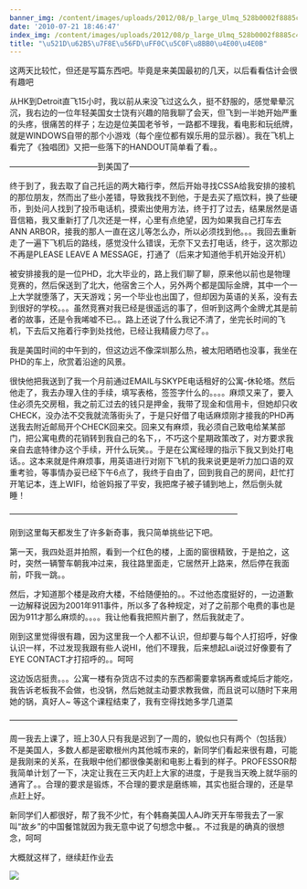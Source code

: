 ```yaml
---
banner_img: /content/images/uploads/2012/08/p_large_Ulmq_528b0002f8885c42.jpeg
date: '2010-07-21 18:46:47'
index_img: /content/images/uploads/2012/08/p_large_Ulmq_528b0002f8885c42.jpeg
title: "\u521D\u62B5\u7F8E\u56FD\uFF0C\u5C0F\u8BB0\u4E00\u4E0B"
---
```


这两天比较忙，但还是写篇东西吧。毕竟是来美国最初的几天，以后看看估计会很有趣吧

从HK到Detroit直飞15小时，我以前从来没飞过这么久，挺不舒服的，感觉晕晕沉沉，我右边的一位年轻美国女士饶有兴趣的陪我聊了会天，但飞到一半她开始严重的头疼，很痛苦的样子；左边是位美国老爷爷，一路都不理我，看电影和玩纸牌，就是WINDOWS自带的那个小游戏（每个座位都有娱乐用的显示器）。我在飞机上看完了《独唱团》又把一些落下的HANDOUT简单看了看。。

———————————到美国了———————————————

终于到了，我去取了自己托运的两大箱行李，然后开始寻找CSSA给我安排的接机的那位朋友，然而出了些小差错，导致我找不到他，于是去买了瓶饮料，换了些硬币，到处问人找到了投币电话机，摸索出使用方法，终于打了过去，结果居然是语音信箱，我又重新打了几次还是一样，心里有点绝望，因为如果我自己打车去ANN ARBOR，接我的那人一直在这儿等怎么办，所以必须找到他。。。我回去重新走了一遍下飞机后的路线，感觉没什么错误，无奈下又去打电话，终于，这次那边不再是PLEASE LEAVE A MESSAGE，打通了（后来才知道他手机开始没开机）

被安排接我的是一位PHD，北大毕业的，路上我们聊了聊，原来他以前也是物理竞赛的，然后保送到了北大，他宿舍三个人，另外两个都是国际金牌，其中一个一上大学就堕落了，天天游戏；另一个毕业也出国了，但却因为英语的关系，没有去到很好的学校。。。虽然竞赛对我已经是很遥远的事了，但听到这两个金牌尤其是前者的故事，还是令我唏嘘不已。。路上还说了什么我记不清了，坐完长时间的飞机，下去后又拖着行李到处找他，已经让我精疲力尽了。。

我是美国时间的中午到的，但这边远不像深圳那么热，被太阳晒晒也没事，我坐在PHD的车上，欣赏着沿途的风景。

很快他把我送到了我一个月前通过EMAIL与SKYPE电话租好的公寓-休轮塔。然后他走了，我去办理入住的手续，填写表格，签签字什么的。。。。麻烦又来了，要入住必须先交房租，我之前汇过去的钱只是押金，我带了现金和信用卡，但她却只收CHECK，没办法不交我就流落街头了，于是只好借了电话麻烦刚才接我的PHD再送我去附近邮局开个CHECK回来交。回来又有麻烦，我必须自己致电给某某部门，把公寓电费的花销转到我自己的名下，，不巧这个星期政策改了，对方要求我亲自去底特律办这个手续，开什么玩笑。。于是在公寓经理的指示下我又到处打电话。。这本来就是件麻烦事，用英语进行对刚下飞机的我来说更是听力加口语的双重考验，等事情办妥已经下午6点了，我终于自由了，回到我自己的房间，赶忙打开笔记本，连上WIFI，给爸妈报了平安，我把席子被子铺到地上，然后倒头就睡！

————————————————————————————–

刚到这里每天都发生了许多新奇事，我只简单挑些记下吧。

第一天，我四处逛并拍照，看到一个红色的楼，上面的窗很精致，于是拍之，这时，突然一辆警车朝我冲过来，我往路里面走，它居然开上路来，然后停在我面前，吓我一跳。。

然后，才知道那个楼是政府大楼，不给随便拍的。。不过他态度挺好的，一边道歉一边解释说因为2001年911事件，所以多了各种规定，对了之前那个电费的事也是因为911才那么麻烦的。。。。我让他看我把照片删了，然后我就走了。

刚到这里觉得很有趣，因为这里我一个人都不认识，但却要与每个人打招呼，好像认识一样，不过发现我跟有些人说HI，他们不理我，后来想起Lai说过好像要有了EYE CONTACT才打招呼的。。呵呵

这边饭店挺贵。。。公寓一楼有杂货店不过卖的东西都需要拿锅再煮或炖后才能吃，我告诉老板我不会做，也没锅，然后她就主动要求教我做，而且说可以随时下来用她的锅，真好人~ 等这个课程结束了，我有空得找她多学几道菜

————————————————————————————–

周一我去上课了，班上30人只有我是迟到了一周的，貌似也只有两个（包括我）不是美国人，多数人都是密歇根州内其他城市来的，新同学们看起来很有趣，可能是我刚来的关系，在我眼中他们都很像美剧和电影上看到的样子。PROFESSOR帮我简单计划了一下，决定让我在三天内赶上大家的进度，于是我当天晚上就华丽的通宵了。。合理的要求是锻炼，不合理的要求是磨练嘛，其实也挺合理的，还是早点赶上好。

新同学们人都很好，帮了我不少忙，有个韩裔美国人AJ昨天开车带我去了一家叫“故乡”的中国餐馆就因为我无意中说了句想念中餐。。不过我是的确真的很想念，呵呵

大概就这样了，继续赶作业去


![](/content/images/2015/11/p_large_6cqI_688c0010fe9c5c44.jpg)

